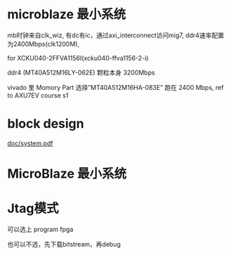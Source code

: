 # microblaze 最小系统

mb时钟来自clk_wiz, 有dc有ic，通过axi_interconnect访问mig7, ddr4速率配置为2400Mbps(clk1200M),

for XCKU040-2FFVA1156I(xcku040-ffva1156-2-i)

ddr4 (MT40A512M16LY-062E) 颗粒本身 3200Mbps

vivado 里 Momory Part 选择”MT40A512M16HA-083E” 跑在 2400 Mbps, ref to AXU7EV course s1

# block design

[doc/system.pdf](doc/system.pdf)

# MicroBlaze 最小系统

# Jtag模式

可以选上 program fpga

也可以不选，先下载bitstream，再debug

